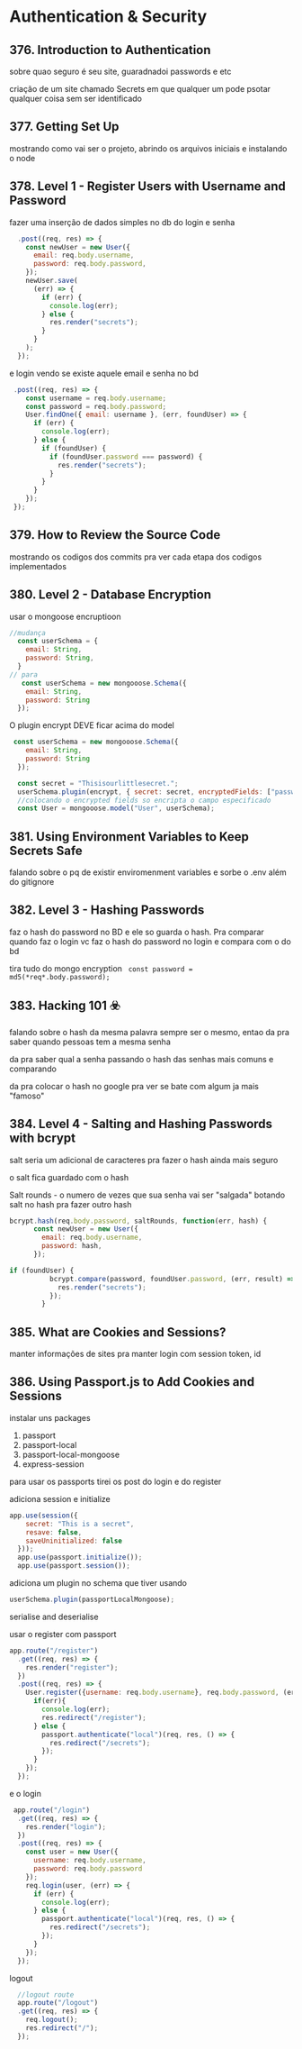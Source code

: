 # Authentication & Security

## 376. Introduction to Authentication

sobre quao seguro é seu site, guaradnadoi passwords e etc

criação de um site chamado Secrets em que qualquer um pode psotar qualquer coisa sem ser identificado

## 377. Getting Set Up

mostrando como vai ser o projeto, abrindo os arquivos iniciais e instalando o node

## 378. Level 1 - Register Users with Username and Password

fazer uma inserção de dados simples no db do login e senha

```js
  .post((req, res) => {
    const newUser = new User({
      email: req.body.username,
      password: req.body.password,
    });
    newUser.save(
      (err) => {
        if (err) {
          console.log(err);
        } else {
          res.render("secrets");
        }
      }
    );
  });
```



e login vendo se existe aquele email e senha no bd

```js
 .post((req, res) => {
    const username = req.body.username;
    const password = req.body.password;
    User.findOne({ email: username }, (err, foundUser) => {
      if (err) {
        console.log(err);
      } else {
        if (foundUser) {
          if (foundUser.password === password) {
            res.render("secrets");
          }
        }
      }
    });
 });
```

## 379. How to Review the Source Code

mostrando os codigos dos commits pra ver cada etapa dos codigos implementados

## 380. Level 2 - Database Encryption

usar o mongoose encruptioon

```js
//mudança
  const userSchema = {
    email: String,
    password: String,
  }
// para
   const userSchema = new mongooose.Schema({
    email: String,
    password: String
  });

```

O plugin encrypt DEVE ficar acima do model

```js
 const userSchema = new mongooose.Schema({
    email: String,
    password: String
  });

  const secret = "Thisisourlittlesecret.";
  userSchema.plugin(encrypt, { secret: secret, encryptedFields: ["password"]});
  //colocando o encrypted fields so encripta o campo especificado
  const User = mongooose.model("User", userSchema);
```

## 381. Using Environment Variables to Keep Secrets Safe

falando sobre o pq de existir enviromenment variables e sorbe o .env além do gitignore

## 382. Level 3 - Hashing Passwords



faz o hash do password no BD e ele so guarda o hash. Pra comparar quando faz o login vc faz o hash do password no login e compara com o do bd

tira tudo do mongo encryption
` const password = md5(*req*.body.password);`

## 383. Hacking 101 ☣️

falando sobre o hash da mesma palavra sempre ser o mesmo, entao da pra saber quando pessoas tem a mesma senha

da pra saber qual a senha passando o hash das senhas mais comuns e comparando 

da pra colocar o hash no google pra ver se bate com algum ja mais "famoso"

## 384. Level 4 - Salting and Hashing Passwords with bcrypt

salt seria um adicional de caracteres pra fazer o hash ainda mais seguro

o salt fica guardado com o hash

Salt rounds - o numero de vezes que sua senha vai ser "salgada" botando salt no hash pra fazer outro hash

```js
bcrypt.hash(req.body.password, saltRounds, function(err, hash) {
      const newUser = new User({
        email: req.body.username,
        password: hash,
      });
```

```js
if (foundUser) {
          bcrypt.compare(password, foundUser.password, (err, result) => {
            res.render("secrets");
          });
        }
```

## 385. What are Cookies and Sessions?

manter informações de sites pra manter login com session token, id

## 386. Using Passport.js to Add Cookies and Sessions

instalar uns packages

1. passport
2. passport-local
3. passport-local-mongoose
4. express-session

para usar os passports tirei os post do login e do register

adiciona session e initialize

```js
app.use(session({
    secret: "This is a secret",
    resave: false,
    saveUninitialized: false
  }));
  app.use(passport.initialize());
  app.use(passport.session());
```

adiciona um plugin no schema que tiver usando

```js
userSchema.plugin(passportLocalMongoose);
```

serialise and deserialise

usar o register com passport

```js
app.route("/register")
  .get((req, res) => {
    res.render("register");
  })
  .post((req, res) => {
    User.register({username: req.body.username}, req.body.password, (err, user) => {
      if(err){
        console.log(err);
        res.redirect("/register");
      } else {
        passport.authenticate("local")(req, res, () => {
          res.redirect("/secrets");
        });
      }
    });
  });

```

e o login

```js
 app.route("/login")
  .get((req, res) => {
    res.render("login");
  })
  .post((req, res) => {
    const user = new User({
      username: req.body.username,
      password: req.body.password
    });
    req.login(user, (err) => {
      if (err) {
        console.log(err);
      } else {
        passport.authenticate("local")(req, res, () => {
          res.redirect("/secrets");
        });
      }
    });
  });
```

logout

```js
  //logout route
  app.route("/logout")
  .get((req, res) => {
    req.logout();
    res.redirect("/");
  });
```


